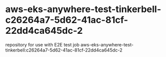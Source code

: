 # aws-eks-anywhere-test-tinkerbell-c26264a7-5d62-41ac-81cf-22dd4ca645dc-2
repository for use with E2E test job aws-eks-anywhere-test-tinkerbell:c26264a7-5d62-41ac-81cf-22dd4ca645dc-2
